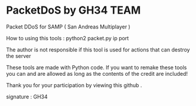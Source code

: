 # PacketDoS by GH34 TEAM
Packet DDoS for SAMP ( San Andreas Multiplayer ) 

How to using this tools : python2 packet.py ip port

The author is not responsible if this tool is used for actions that can destroy the server

These tools are made with Python code. If you want to remake these tools you can and are allowed as long as the contents of the credit are included!

Thank you for your participation by viewing this github .

signature :
GH34
